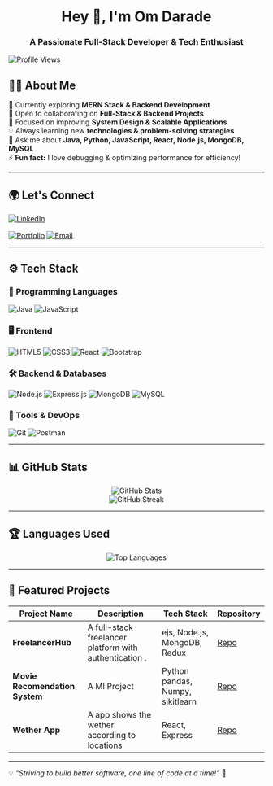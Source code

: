 <h1 align="center">Hey 👋, I'm Om Darade</h1>
<h3 align="center">A Passionate Full-Stack Developer & Tech Enthusiast</h3>

<p align="left"> <img src="https://komarev.com/ghpvc/?username=omdarade19&label=Profile%20Views&color=blueviolet&style=flat" alt="Profile Views" /> </p>

## 👨‍💻 About Me  
🚀 Currently exploring **MERN Stack & Backend Development**  
🤝 Open to collaborating on **Full-Stack & Backend Projects**  
🎯 Focused on improving **System Design & Scalable Applications**  
💡 Always learning new **technologies & problem-solving strategies**  
💬 Ask me about **Java, Python, JavaScript, React, Node.js, MongoDB, MySQL**  
⚡ **Fun fact:** I love debugging & optimizing performance for efficiency!  

---

## 🌍 Let's Connect  
<p align="left">
<a href="https://www.linkedin.com/in/om-darade-3499102b1/" target="blank"><img align="center" src="https://img.shields.io/badge/LinkedIn-blue?style=for-the-badge&logo=linkedin&logoColor=white" alt="LinkedIn"/></a>

<a href="(https://portfolio-kappa-nine-iyh3p3yu0t.vercel.app/)" target="blank"><img align="center" src="https://img.shields.io/badge/Portfolio-ff69b4?style=for-the-badge&logo=firefox&logoColor=white" alt="Portfolio"/></a>
<a href="mailto:omdarade1944@gmail.com" target="blank"><img align="center" src="https://img.shields.io/badge/Email-red?style=for-the-badge&logo=gmail&logoColor=white" alt="Email"/></a>
</p>

---

## ⚙️ Tech Stack  
### 🚀 Programming Languages  
<p align="left">
  <img src="https://img.shields.io/badge/Java-007396?style=for-the-badge&logo=java&logoColor=white" alt="Java"/>
 
  <img src="https://img.shields.io/badge/JavaScript-yellow?style=for-the-badge&logo=javascript&logoColor=black" alt="JavaScript"/>
</p>

### 🖥️ Frontend  
<p align="left">
  <img src="https://img.shields.io/badge/HTML5-orange?style=for-the-badge&logo=html5&logoColor=white" alt="HTML5"/>
  <img src="https://img.shields.io/badge/CSS3-blue?style=for-the-badge&logo=css3&logoColor=white" alt="CSS3"/>
  <img src="https://img.shields.io/badge/React-61DAFB?style=for-the-badge&logo=react&logoColor=black" alt="React"/>

  <img src="https://img.shields.io/badge/Bootstrap-7952B3?style=for-the-badge&logo=bootstrap&logoColor=white" alt="Bootstrap"/>
</p>

### 🛠 Backend & Databases  
<p align="left">
  <img src="https://img.shields.io/badge/Node.js-green?style=for-the-badge&logo=node.js&logoColor=white" alt="Node.js"/>
  <img src="https://img.shields.io/badge/Express.js-black?style=for-the-badge&logo=express&logoColor=white" alt="Express.js"/>
  <img src="https://img.shields.io/badge/MongoDB-darkgreen?style=for-the-badge&logo=mongodb&logoColor=white" alt="MongoDB"/>
  <img src="https://img.shields.io/badge/MySQL-blue?style=for-the-badge&logo=mysql&logoColor=white" alt="MySQL"/>
  
</p>

### 🔧 Tools & DevOps  
<p align="left">
  <img src="https://img.shields.io/badge/Git-orange?style=for-the-badge&logo=git&logoColor=white" alt="Git"/>
  <img src="https://img.shields.io/badge/Postman-FF6C37?style=for-the-badge&logo=postman&logoColor=white" alt="Postman"/>

</p>

---



## 📊 GitHub Stats  
<p align="center">
  <img src="https://github-readme-stats.vercel.app/api?username=omdarade19&show_icons=true&theme=tokyonight" alt="GitHub Stats"/>
  <br>
  <img src="https://github-readme-streak-stats.herokuapp.com/?user=omdarade19&theme=tokyonight" alt="GitHub Streak"/>
</p>

---

## 🏆 Languages Used  
<p align="center">
  <img src="https://github-readme-stats.vercel.app/api/top-langs/?username=omdarade19&layout=compact&theme=tokyonight" alt="Top Languages"/>
</p>

---

## 📂 Featured Projects  
| Project Name  | Description | Tech Stack | Repository |
|--------------|-------------|------------|------------|
| **FreelancerHub** | A full-stack freelancer platform with authentication . | ejs, Node.js, MongoDB, Redux | [Repo](https://github.com/Anix12/FreelancerHub.git) |
| **Movie Recomendation System** | A Ml Project | Python pandas, Numpy, sikitlearn | [Repo](https://github.com/omdarade19/Movie-recommended-System.git) |
| **Wether App** |A app shows the wether according to locations | React, Express | [Repo](https://github.com/omdarade19/Whether_app.git) |

---

💡 *"Striving to build better software, one line of code at a time!"* 🚀  
